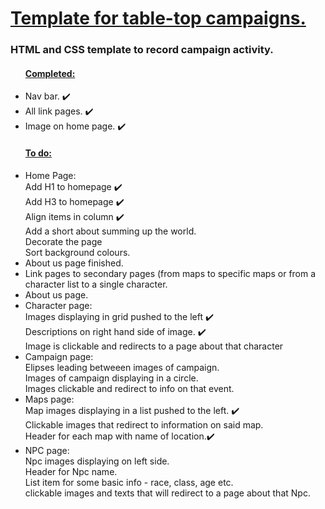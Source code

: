 <h1> <ins> Template for table-top campaigns. </ins> </h1>
<h3> HTML and CSS template to record campaign activity. </h3>

<ul>  
  <h4> <ins> Completed: </ins> </h4>
  <li> Nav bar. ✔️ </li>
  <li> All link pages. ✔️ </li>
  <li> Image on home page. ✔️ </li>
</ul>

<ul>
<h4> <ins> To do: </ins> </h4>
  <li> Home Page:<br> 
    Add H1 to homepage ✔️ <br>
    Add H3 to homepage ✔️ <br>
    Align items in column ✔️ <br>
    Add a short about summing up the world. <br>
    Decorate the page <br> 
    Sort background colours.
  </li>
  <li> About us page finished. </li>
  <li> Link pages to secondary pages (from maps to specific maps or from a character list to a single character. </li>
  <li> About us page.</li>
  <li> Character page:<br> Images displaying in grid pushed to the left ✔️
    <br> Descriptions on right hand side of image. ✔️ <br> 
    Image is clickable and redirects to a page about that character </li>
  <li> Campaign page: <br> Elipses leading betweeen images of campaign. <br> 
    Images of campaign displaying in a circle. <br> 
    Images clickable and redirect to info on that event. </li>
  <li> Maps page: <br> Map images displaying in a list pushed to the left. ✔️ <br> 
    Clickable images that redirect to information on said map. <br> 
    Header for each map with name of location.✔️ </li>  
  <li> NPC page: <br> Npc images displaying on left side. <br> Header for Npc name. <br> List item for some basic info - race, class, age etc. <br> clickable images and texts that will redirect to a page about that Npc.</li>

</ul>
